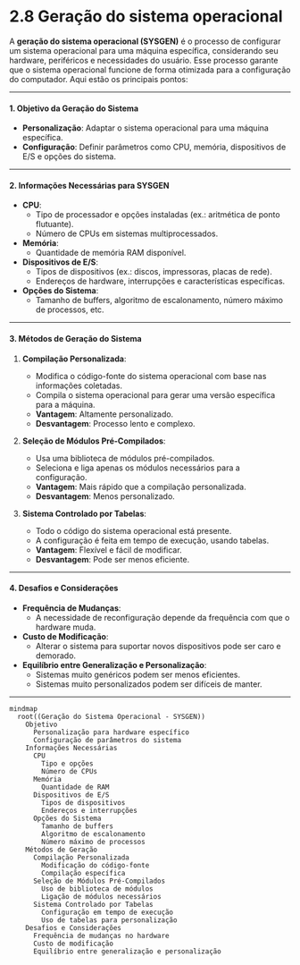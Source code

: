 # 2.8 Geração do sistema operacional

A **geração do sistema operacional (SYSGEN)** é o processo de configurar um sistema operacional para uma máquina específica, considerando seu hardware, periféricos e necessidades do usuário. Esse processo garante que o sistema operacional funcione de forma otimizada para a configuração do computador. Aqui estão os principais pontos:

---

#### **1. Objetivo da Geração do Sistema**
- **Personalização**: Adaptar o sistema operacional para uma máquina específica.
- **Configuração**: Definir parâmetros como CPU, memória, dispositivos de E/S e opções do sistema.

---

#### **2. Informações Necessárias para SYSGEN**
- **CPU**:
  - Tipo de processador e opções instaladas (ex.: aritmética de ponto flutuante).
  - Número de CPUs em sistemas multiprocessados.
- **Memória**:
  - Quantidade de memória RAM disponível.
- **Dispositivos de E/S**:
  - Tipos de dispositivos (ex.: discos, impressoras, placas de rede).
  - Endereços de hardware, interrupções e características específicas.
- **Opções do Sistema**:
  - Tamanho de buffers, algoritmo de escalonamento, número máximo de processos, etc.

---

#### **3. Métodos de Geração do Sistema**
1. **Compilação Personalizada**:
   - Modifica o código-fonte do sistema operacional com base nas informações coletadas.
   - Compila o sistema operacional para gerar uma versão específica para a máquina.
   - **Vantagem**: Altamente personalizado.
   - **Desvantagem**: Processo lento e complexo.

2. **Seleção de Módulos Pré-Compilados**:
   - Usa uma biblioteca de módulos pré-compilados.
   - Seleciona e liga apenas os módulos necessários para a configuração.
   - **Vantagem**: Mais rápido que a compilação personalizada.
   - **Desvantagem**: Menos personalizado.

3. **Sistema Controlado por Tabelas**:
   - Todo o código do sistema operacional está presente.
   - A configuração é feita em tempo de execução, usando tabelas.
   - **Vantagem**: Flexível e fácil de modificar.
   - **Desvantagem**: Pode ser menos eficiente.

---

#### **4. Desafios e Considerações**
- **Frequência de Mudanças**:
  - A necessidade de reconfiguração depende da frequência com que o hardware muda.
- **Custo de Modificação**:
  - Alterar o sistema para suportar novos dispositivos pode ser caro e demorado.
- **Equilíbrio entre Generalização e Personalização**:
  - Sistemas muito genéricos podem ser menos eficientes.
  - Sistemas muito personalizados podem ser difíceis de manter.

---

```mermaid
mindmap
  root((Geração do Sistema Operacional - SYSGEN))
    Objetivo
      Personalização para hardware específico
      Configuração de parâmetros do sistema
    Informações Necessárias
      CPU
        Tipo e opções
        Número de CPUs
      Memória
        Quantidade de RAM
      Dispositivos de E/S
        Tipos de dispositivos
        Endereços e interrupções
      Opções do Sistema
        Tamanho de buffers
        Algoritmo de escalonamento
        Número máximo de processos
    Métodos de Geração
      Compilação Personalizada
        Modificação do código-fonte
        Compilação específica
      Seleção de Módulos Pré-Compilados
        Uso de biblioteca de módulos
        Ligação de módulos necessários
      Sistema Controlado por Tabelas
        Configuração em tempo de execução
        Uso de tabelas para personalização
    Desafios e Considerações
      Frequência de mudanças no hardware
      Custo de modificação
      Equilíbrio entre generalização e personalização
```
